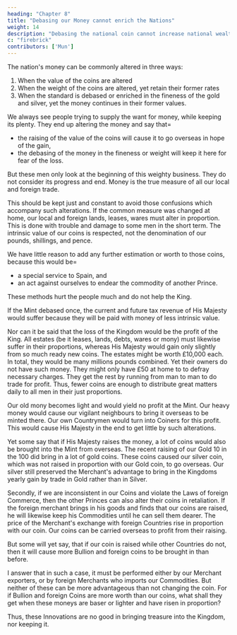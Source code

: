 ```yaml
---
heading: "Chapter 8"
title: "Debasing our Money cannot enrich the Nations"
weight: 14
description: "Debasing the national coin cannot increase national wealth"
c: "firebrick"
contributors: ['Mun']
---
```



<!-- date=  2020-01-25 -->


The nation's money can be commonly altered in three ways:

1. When the value of the coins are altered
2. When the weight of the coins are altered, yet retain their former rates
3. When the standard is debased or enriched in the fineness of the gold and silver, yet the money continues in their former values.

We always see people trying to supply the want for money, while keeping its plenty.
They end up altering the money and say that= 
- the raising of the value of the coins will cause it to go overseas in hope of the gain,
- the debasing of the money in the fineness or weight will keep it here for fear of the loss.

But these men only look at the beginning of this weighty business. They do not consider its progress and end.
Money is the true measure of all our local and foreign trade.

This should be kept just and constant to avoid those confusions which accompany such alterations.
If the common measure was changed at home, our local and foreign lands, leases, wares must alter in proportion.
This is done with trouble and damage to some men in the short term.
The intrinsic value of our coins is respected, not the denomination of our pounds, shillings, and pence.

We have little  reason to add any further estimation or worth to those coins, because this would be= 
- a special service to Spain, and
- an act against ourselves to endear the commodity of another Prince.

These methods hurt the people much and do not help the King.

If the Mint debased once, the current and future tax revenue of His Majesty would suffer because they will be paid with money of less intrinsic value.

Nor can it be said that the loss of the Kingdom would be the profit of the King. All estates (be it leases, lands, debts, wares or mony) must likewise suffer in their proportions, whereas His Majesty would gain only slightly from so much ready new coins. The estates might be worth £10,000 each. In total, they would be many millions pounds combined. Yet their owners do not have such money. They might only have £50 at home to to defray necessary charges. They get the rest by running from man to man to do trade for profit. Thus, fewer coins are enough to distribute great matters daily to all men in their just proportions.

Our old mony becomes light and would yield no profit at the Mint. Our heavy money would cause our vigilant neighbours to bring it overseas to be minted there. Our own Countrymen would turn into Coiners for this profit. This would cause His Majesty in the end to get little by such alterations.

Yet some say that if His Majesty raises the money, a lot of coins would also be brought into the Mint from overseas. The recent raising of our Gold 10 in the 100 did bring in a lot of gold coins. These coins caused our silver coin, which was not raised in proportion with our Gold coin, to go overseas. Our silver still preserved the Merchant's advantage to bring in the Kingdoms yearly gain by trade in Gold rather than in Silver.

Secondly, if we are inconsistent in our Coins and violate the Laws of foreign Commerce, then the other Princes can also alter their coins in retaliation. If the foreign merchant brings in his goods and finds that our coins are raised, he will likewise keep his Commodities until he can sell them dearer. The price of the Merchant's exchange with foreign Countries rise in proportion with our coin. Our coins can be carried overseas to profit from their raising.

But some will yet say, that if our coin is raised while other Countries do not, then it will cause more Bullion and foreign coins to be brought in than before. 

I answer that in such a case, it must be performed either by our Merchant exporters, or by foreign Merchants who imports our Commodities. But neither of these can be more advantageous than not changing the coin. <!--  by this Art now, than they might have had before the alteration of the coin.  --> For if Bullion and foreign Coins are more worth than our coins, what shall they get when these moneys are baser or lighter and have risen in proportion? 

Thus, these Innovations are no good in bringing treasure into the Kingdom, nor keeping it. 

